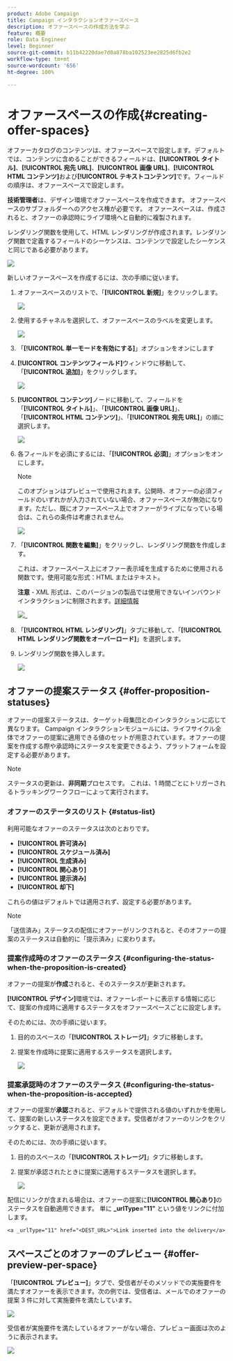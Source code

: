 ```yaml
---
product: Adobe Campaign
title: Campaign インタラクションオファースペース
description: オファースペースの作成方法を学ぶ
feature: 概要
role: Data Engineer
level: Beginner
source-git-commit: b11b42220dae7d0a878ba102523ee2825d6fb2e2
workflow-type: tm+mt
source-wordcount: '656'
ht-degree: 100%

---
```


# オファースペースの作成{#creating-offer-spaces}

オファーカタログのコンテンツは、オファースペースで設定します。デフォルトでは、コンテンツに含めることができるフィールドは、**[!UICONTROL タイトル]**、**[!UICONTROL 宛先 URL]**、**[!UICONTROL 画像 URL]**、**[!UICONTROL HTML コンテンツ]**&#x200B;および&#x200B;**[!UICONTROL テキストコンテンツ]**&#x200B;です。フィールドの順序は、オファースペースで設定します。

**技術管理者**&#x200B;は、デザイン環境でオファースペースを作成できます。 オファースペースのサブフォルダーへのアクセス権が必要です。 オファースペースは、作成されると、オファーの承認時にライブ環境へと自動的に複製されます。

レンダリング関数を使用して、HTML レンダリングが作成されます。レンダリング関数で定義するフィールドのシーケンスは、コンテンツで設定したシーケンスと同じである必要があります。

![](assets/offer_space_create_009.png)

新しいオファースペースを作成するには、次の手順に従います。

1. オファースペースのリストで、「**[!UICONTROL 新規]**」をクリックします。

   ![](assets/offer_space_create_001.png)

1. 使用するチャネルを選択して、オファースペースのラベルを変更します。

   ![](assets/offer_space_create_002.png)

1. 「**[!UICONTROL 単一モードを有効にする]**」オプションをオンにします

1. **[!UICONTROL コンテンツフィールド]**&#x200B;ウィンドウに移動して、「**[!UICONTROL 追加]**」をクリックします。

   ![](assets/offer_space_create_003.png)

1. **[!UICONTROL コンテンツ]**&#x200B;ノードに移動して、フィールドを「**[!UICONTROL タイトル]**」、「**[!UICONTROL 画像 URL]**」、「**[!UICONTROL HTML コンテンツ]**」、「**[!UICONTROL 宛先 URL]**」の順に選択します。

   ![](assets/offer_space_create_004.png)

1. 各フィールドを必須にするには、「**[!UICONTROL 必須]**」オプションをオンにします。

   >[!NOTE]
   >
   >このオプションはプレビューで使用されます。公開時、オファーの必須フィールドのいずれかが入力されていない場合、オファースペースが無効になります。ただし、既にオファースペース上でオファーがライブになっている場合は、これらの条件は考慮されません。

   ![](assets/offer_space_create_005.png)

1. 「**[!UICONTROL 関数を編集]**」をクリックし、レンダリング関数を作成します。

   これは、オファースペース上にオファー表示域を生成するために使用される関数です。使用可能な形式：HTML またはテキスト。

   **注意** - XML 形式は、このバージョンの製品では使用できないインバウンドインタラクションに制限されます。[詳細情報](../start/capability-matrix.md#gs-unavailable-features)

   ![](assets/offer_space_create_006.png)_

1. 「**[!UICONTROL HTML レンダリング]**」タブに移動して、「**[!UICONTROL HTML レンダリング関数をオーバーロード]**」を選択します。
1. レンダリング関数を挿入します。

   ![](assets/offer_space_create_007.png)

## オファーの提案ステータス {#offer-proposition-statuses}

オファーの提案ステータスは、ターゲット母集団とのインタラクションに応じて異なります。 Campaign インタラクションモジュールには、ライフサイクル全体でオファーの提案に適用できる値のセットが用意されています。オファーの提案を作成する際や承認時にステータスを変更できるよう、プラットフォームを設定する必要があります。

>[!NOTE]
>
>ステータスの更新は、**非同期**&#x200B;プロセスです。 これは、1 時間ごとにトリガーされるトラッキングワークフローによって実行されます。

### オファーのステータスのリスト {#status-list}

利用可能なオファーのステータスは次のとおりです。

* **[!UICONTROL 許可済み]**
* **[!UICONTROL スケジュール済み]**
* **[!UICONTROL 生成済み]**
* **[!UICONTROL 関心あり]**
* **[!UICONTROL 提示済み]**
* **[!UICONTROL 却下]**

これらの値はデフォルトでは適用されず、設定する必要があります。

>[!NOTE]
>
>「送信済み」ステータスの配信にオファーがリンクされると、そのオファーの提案のステータスは自動的に「提示済み」に変わります。

### 提案作成時のオファーのステータス {#configuring-the-status-when-the-proposition-is-created}

オファーの提案が&#x200B;**作成**&#x200B;されると、そのステータスが更新されます。

**[!UICONTROL デザイン]**&#x200B;環境では、オファーレポートに表示する情報に応じて、提案の作成時に適用するステータスをオファースペースごとに設定します。

そのためには、次の手順に従います。

1. 目的のスペースの「**[!UICONTROL ストレージ]**」タブに移動します。
1. 提案を作成時に提案に適用するステータスを選択します。

   ![](assets/offer_update_status_001.png)

### 提案承認時のオファーのステータス {#configuring-the-status-when-the-proposition-is-accepted}

オファーの提案が&#x200B;**承認**&#x200B;されると、デフォルトで提供される値のいずれかを使用して、提案の新しいステータスを設定できます。受信者がオファーのリンクをクリックすると、更新が適用されます。

そのためには、次の手順に従います。

1. 目的のスペースの「**[!UICONTROL ストレージ]**」タブに移動します。
1. 提案が承認されたときに提案に適用するステータスを選択します。

   ![](assets/offer_update_status_002.png)

<!--
**Inbound interaction**

The **[!UICONTROL Storage]** tab lets you define statuses for **proposed** and **accepted** offer propositions only. For inbound interaction, the status of offer propositions should be specified directly in the URL for calling the offer engine, rather than through the interface. This way, you will be able to specify which status to apply in other cases, for example if an offer proposition is rejected.

```
<BASE_URL>?a=UpdateStatus&p=<PRIMARY_KEY_OF_THE_PROPOSITION>&st=<NEW_STATUS_OF_THE_PROPOSITION>&r=<REDIRECT_URL>
```

For instance, the proposition (identifier **40004**) that matches the **Home insurance** offer displayed on the **Neobank** site contains the following URL:

```
<BASE_URL>?a=UpdateStatus&p=<40004>&st=<3>&r=<"http://www.neobank.com/insurance/subscribe.html">
```

As soon as a visitor clicks the offer, and therefore the URL, the **[!UICONTROL Accepted]** status (value **3**) is applied to the proposition and the visitor is redirected to a new page of the **Neobank** site to take out the insurance contract.

>[!NOTE]
>
>If you want to specify another status in the url (for example if an offer proposition is rejected), use the value corresponding to the desired status. Example: **[!UICONTROL Rejected]** = "5", **[!UICONTROL Presented]** = "1" and so on.
>
>Statuses and their values can be retrieved in the **[!UICONTROL Offer propositions (nms)]** data schema. For more on this, refer to [this page](../../configuration/using/data-schemas.md).

**Outbound interaction**
-->

配信にリンクが含まれる場合は、オファーの提案に&#x200B;**[!UICONTROL 関心あり]**&#x200B;のステータスを自動適用できます。 単に **_urlType=&quot;11&quot;** という値をリンクに付加します。

```
<a _urlType="11" href="<DEST_URL>">Link inserted into the delivery</a>
```

## スペースごとのオファーのプレビュー {#offer-preview-per-space}

「**[!UICONTROL プレビュー]**」タブで、受信者がそのメソッドでの実施要件を満たすオファーを表示できます。次の例では、受信者は、メールでのオファーの提案 3 件に対して実施要件を満たしています。

![](assets/offer_space_overview_002.png)

受信者が実施要件を満たしているオファーがない場合、プレビュー画面は次のように表示されます。

![](assets/offer_space_overview_001.png)

<!--
The preview can ignore contexts when they are restricted to a space. This is the case when the interaction schema has been extended to add fields referenced in a space using an inbound channel (for more on this, refer to Extension example.
-->
